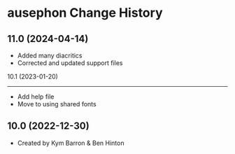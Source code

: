 ausephon Change History
====================

11.0 (2024-04-14)
----------------
* Added many diacritics
* Corrected and updated support files

10.1 (2023-01-20)

----------------
* Add help file
* Move to using shared fonts

10.0 (2022-12-30)
----------------
* Created by Kym Barron & Ben Hinton

